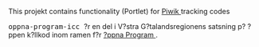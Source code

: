 
<td id="wikicontent" class="psdescription">
  <p>
    This projekt contains functionality (Portlet) for 
    <a href="http://piwik.org/" rel="nofollow">
      Piwik
    </a>
      tracking codes 
  </p>
</td>

  <p>
    <tt>
      oppna-program-icc
    </tt>
     ?r en del i V?stra G?talandsregionens satsning p? ?ppen k?llkod inom ramen f?r 
    <a href="https://github.com/Vastra-Gotalandsregionen//oppna-program">
      ?ppna Program
    </a>
    . 
  </p>